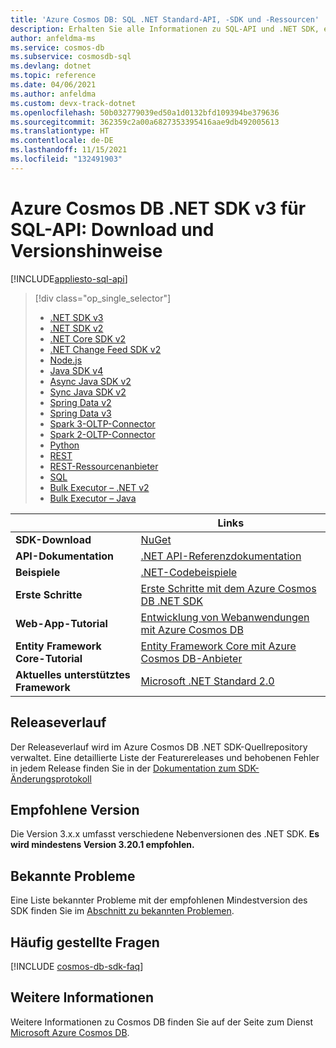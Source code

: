 ```yaml
---
title: 'Azure Cosmos DB: SQL .NET Standard-API, -SDK und -Ressourcen'
description: Erhalten Sie alle Informationen zu SQL-API und .NET SDK, einschließlich Veröffentlichungsterminen, Deaktivierungsterminen und Änderungen an den einzelnen Versionen des Azure Cosmos DB .NET SDK.
author: anfeldma-ms
ms.service: cosmos-db
ms.subservice: cosmosdb-sql
ms.devlang: dotnet
ms.topic: reference
ms.date: 04/06/2021
ms.author: anfeldma
ms.custom: devx-track-dotnet
ms.openlocfilehash: 50b032779039ed50a1d0132bfd109394be379636
ms.sourcegitcommit: 362359c2a00a6827353395416aae9db492005613
ms.translationtype: HT
ms.contentlocale: de-DE
ms.lasthandoff: 11/15/2021
ms.locfileid: "132491903"
---
```

# <a name="azure-cosmos-db-net-sdk-v3-for-sql-api-download-and-release-notes"></a>Azure Cosmos DB .NET SDK v3 für SQL-API: Download und Versionshinweise
[!INCLUDE[appliesto-sql-api](../includes/appliesto-sql-api.md)]

> [!div class="op_single_selector"]
> * [.NET SDK v3](sql-api-sdk-dotnet-standard.md)
> * [.NET SDK v2](sql-api-sdk-dotnet.md)
> * [.NET Core SDK v2](sql-api-sdk-dotnet-core.md)
> * [.NET Change Feed SDK v2](sql-api-sdk-dotnet-changefeed.md)
> * [Node.js](sql-api-sdk-node.md)
> * [Java SDK v4](sql-api-sdk-java-v4.md)
> * [Async Java SDK v2](sql-api-sdk-async-java.md)
> * [Sync Java SDK v2](sql-api-sdk-java.md)
> * [Spring Data v2](sql-api-sdk-java-spring-v2.md)
> * [Spring Data v3](sql-api-sdk-java-spring-v3.md)
> * [Spark 3-OLTP-Connector](sql-api-sdk-java-spark-v3.md)
> * [Spark 2-OLTP-Connector](sql-api-sdk-java-spark.md)
> * [Python](sql-api-sdk-python.md)
> * [REST](/rest/api/cosmos-db/)
> * [REST-Ressourcenanbieter](/rest/api/cosmos-db-resource-provider/)
> * [SQL](sql-query-getting-started.md)
> * [Bulk Executor – .NET v2](sql-api-sdk-bulk-executor-dot-net.md)
> * [Bulk Executor – Java](sql-api-sdk-bulk-executor-java.md)

| | Links |
|---|---|
|**SDK-Download**|[NuGet](https://www.nuget.org/packages/Microsoft.Azure.Cosmos/)|
|**API-Dokumentation**|[.NET API-Referenzdokumentation](/dotnet/api/overview/azure/cosmosdb)|
|**Beispiele**|[.NET-Codebeispiele](https://github.com/Azure/azure-cosmos-dotnet-v3/tree/master/Microsoft.Azure.Cosmos.Samples/Usage)|
|**Erste Schritte**|[Erste Schritte mit dem Azure Cosmos DB .NET SDK](sql-api-get-started.md)|
|**Web-App-Tutorial**|[Entwicklung von Webanwendungen mit Azure Cosmos DB](sql-api-dotnet-application.md)|
|**Entity Framework Core-Tutorial**|[Entity Framework Core mit Azure Cosmos DB-Anbieter](/ef/core/providers/cosmos/#get-started)|
|**Aktuelles unterstütztes Framework**|[Microsoft .NET Standard 2.0](/dotnet/standard/net-standard)|

## <a name="release-history"></a>Releaseverlauf

Der Releaseverlauf wird im Azure Cosmos DB .NET SDK-Quellrepository verwaltet. Eine detaillierte Liste der Featurereleases und behobenen Fehler in jedem Release finden Sie in der [Dokumentation zum SDK-Änderungsprotokoll](https://github.com/Azure/azure-cosmos-dotnet-v3/blob/master/changelog.md)

## <a name="recommended-version"></a><a name="recommended-version"></a> Empfohlene Version

Die Version 3.x.x umfasst verschiedene Nebenversionen des .NET SDK. **Es wird mindestens Version 3.20.1 empfohlen.**

## <a name="known-issues"></a><a name="known-issues"></a> Bekannte Probleme

Eine Liste bekannter Probleme mit der empfohlenen Mindestversion des SDK finden Sie im [Abschnitt zu bekannten Problemen](https://github.com/Azure/azure-cosmos-dotnet-v3/blob/master/changelog.md#-known-issues).

## <a name="faq"></a>Häufig gestellte Fragen
[!INCLUDE [cosmos-db-sdk-faq](../includes/cosmos-db-sdk-faq.md)]

## <a name="see-also"></a>Weitere Informationen
Weitere Informationen zu Cosmos DB finden Sie auf der Seite zum Dienst [Microsoft Azure Cosmos DB](https://azure.microsoft.com/services/cosmos-db/).